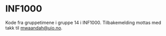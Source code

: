 INF1000
=======

Kode fra gruppetimene i gruppe 14 i INF1000. Tilbakemelding mottas med takk til mwaandah@uio.no. 

